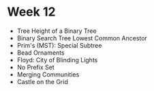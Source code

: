 # Week 12

* Tree Height of a Binary Tree
* Binary Search Tree Lowest Common Ancestor
* Prim's (MST): Special Subtree
* Bead Ornaments
* Floyd: City of Blinding Lights
* No Prefix Set
* Merging Communities
* Castle on the Grid
